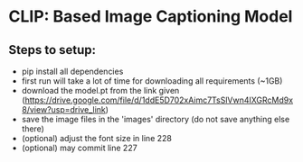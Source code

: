 # CLIP: Based Image Captioning Model

## Steps to setup:
- pip install all dependencies
- first run will take a lot of time for downloading all requirements (~1GB)
- download the model.pt from the link given (https://drive.google.com/file/d/1ddE5D702xAimc7TsSlVwn4IXGRcMd9x8/view?usp=drive_link)
- save the image files in the 'images' directory (do not save anything else there)
- (optional) adjust the font size in line 228
- (optional) may commit line 227